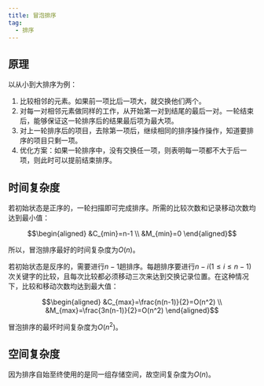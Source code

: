 ```yaml
---
title: 冒泡排序
tag:
  - 排序
---
```


## 原理  

以从小到大排序为例：  

1. 比较相邻的元素。如果前一项比后一项大，就交换他们两个。
2. 对每一对相邻元素做同样的工作，从开始第一对到结尾的最后一对。一轮结束后，能够保证这一轮排序后的结果最后项为最大项。
3. 对上一轮排序后的项目，去除第一项后，继续相同的排序操作操作，知道要排序的项目只剩一项。
4. 优化方案：如果一轮排序中，没有交换任一项，则表明每一项都不大于后一项，则此时可以提前结束排序。

## 时间复杂度  

若初始状态是正序的，一轮扫描即可完成排序。所需的比较次数和记录移动次数均达到最小值：
```math
\begin{aligned}
&C_{min}=n-1 \\
&M_{min}=0
\end{aligned}
```

所以，冒泡排序最好的时间复杂度为$O(n)$。

若初始状态是反序的，需要进行$n-1$趟排序。每趟排序要进行$n-i(1 \leq i \leq n-1)$次关键字的比较，且每次比较都必须移动三次来达到交换记录位置。在这种情况下，比较和移动次数均达到最大值：
```math
\begin{aligned}
&C_{max}=\frac{n(n-1)}{2}=O(n^2) \\
&M_{max}=\frac{3n(n-1)}{2}=O(n^2)
\end{aligned}
```

冒泡排序的最坏时间复杂度为$O(n^2)$。

## 空间复杂度  

因为排序自始至终使用的是同一组存储空间，故空间复杂度为$O(n)$。  
